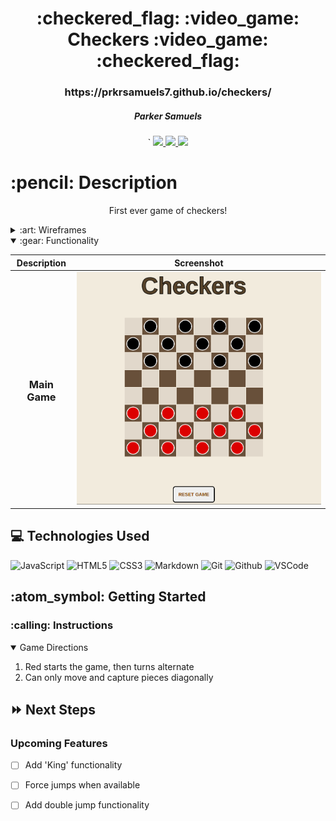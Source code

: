 <link rel="images" href="images">

<div align="center">
  <h1>:checkered_flag: :video_game: Checkers :video_game: :checkered_flag: </h1>
  <h3>https://prkrsamuels7.github.io/checkers/</h3>
  <h5>Parker Samuels</h5>`                             
  <a href="https://github.com/prkrsamuels7" target="_blank">
    <img src="https://img.shields.io/badge/-Portfolio:_prkrsamuels.github.io-darkgreen?style=flat&logo=medium"/>
  </a>
  <a href="https://www.linkedin.com/in/parkersamuels/" target="_blank">
    <img src="https://img.shields.io/badge/-linkedin.com/in/ParkerSamuels-blue?style=flat&``logo=Linkedin&logoColor=white">
  </a> 
  <a href="prkrsamuels@gmail.com" target="_blank">
    <img src="https://img.shields.io/badge/-prkrsamuels@gmail.com-c14438?style=flat&logo=Gmail&``logoColor=white">
  </a>
</div>

<h1>:pencil: Description</h1>
<p align="center" >First ever game of checkers!</p>

<details>
  <summary> :art: Wireframes</summary>

  | Description | Screenshot |
  |------------ | ------------|
  | <h3 align="center">Main Game</h3> | <img src="images/chekers-wireframe.jpg" width="700"/>
</details>

<details open>
  <summary> :gear: Functionality</summary>

  | Description | Screenshot |
  |------------ | ------------|
  | <h3 align="center">Main Game</h3> | <img src="images/checkers-game-screenshot.png" width="700"/> |
</details>

## :computer: Technologies Used

![JavaScript](https://img.shields.io/badge/-JavaScript-333?style=flat&logo=javascript) 
![HTML5](https://img.shields.io/badge/-HTML5-333?style=flat&logo=html5)
![CSS3](https://img.shields.io/badge/-CSS-333?style=flat&logo=css3)
![Markdown](https://img.shields.io/badge/-Markdown-333?style=flat&logo=markdown)
![Git](https://img.shields.io/badge/-Git-333?style=flat&logo=git)
![Github](https://img.shields.io/badge/-GitHub-333?style=flat&logo=github)
![VSCode](https://img.shields.io/badge/-VS_Code-333?style=flat&logo=visualstudio) 

<h2> :atom_symbol: Getting Started </h2>

<h3> :calling: Instructions </h3>
<details open>
  <summary>Game Directions</summary>
  <ol>
  <li>Red starts the game, then turns alternate</li>
  <li>Can only move and capture pieces diagonally</li>
  </ol>
</details>

## :fast_forward: Next Steps   

### Upcoming Features

- [ ] Add 'King' functionality   

- [ ] Force jumps when available   

- [ ] Add double jump functionality 
